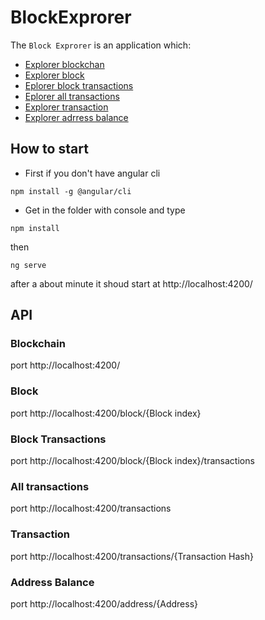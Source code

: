 # BlockExprorer

The `Block Exprorer` is an application which:
* [Explorer blockchan](#blockchain)
* [Explorer block](#block)
* [Eplorer block transactions](#block-transactions)
* [Eplorer all transactions](#all-transactions)
* [Explorer transaction](#transaction)
* [Explorer adrress balance](#address-balance)

## How to start

* First if you don't have angular cli 
```
npm install -g @angular/cli
```

* Get in the folder with console and type 
```
npm install
```
then
```
ng serve
```
 after a about minute it shoud start at http://localhost:4200/
 
 ## API
 
 ### Blockchain 
 
 port http://localhost:4200/
 
 ### Block 
 
 port http://localhost:4200/block/{Block index}
 
 ### Block Transactions
 
 port http://localhost:4200/block/{Block index}/transactions
 
 ### All transactions
 
 port http://localhost:4200/transactions
 
 ### Transaction
 
 port http://localhost:4200/transactions/{Transaction Hash}
 
 ### Address Balance
 
 port http://localhost:4200/address/{Address}
 
 
 


